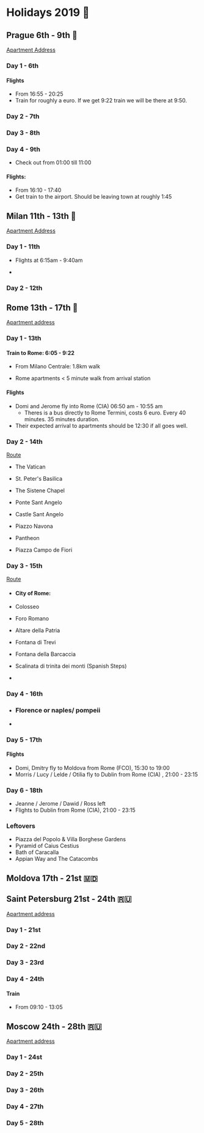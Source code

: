 # Holidays 2019 :tada:

## Prague 6th - 9th :beers:

[Apartment Address](https://goo.gl/maps/ZfzApYyhNuNTS3at7)

### Day 1 - 6th

#### Flights

+ From 16:55 - 20:25
+ Train for roughly a euro. If we get 9:22 train we will be there at 9:50.

### Day 2 - 7th



### Day 3 - 8th



### Day 4 - 9th

+ Check out  from 01:00 till 11:00

#### Flights:

+ From 16:10 - 17:40
+ Get train to the airport. Should be leaving town at roughly 1:45



## Milan 11th - 13th :pizza:

[Apartment Address](https://goo.gl/maps/utVHvqhy5VpA6txBA)



### Day 1 - 11th

+ Flights at 6:15am - 9:40am

+ 



### Day 2 - 12th



## Rome 13th - 17th :wine_glass:

[Apartment address](<https://goo.gl/maps/c2PWaJxevLPdDdQv8>)



### Day 1 - 13th

#### Train to Rome: 6:05 - 9:22

+ From Milano Centrale: 1.8km walk

+ Rome apartments < 5 minute walk from arrival station

#### Flights

+ Domi and Jerome fly into Rome (CIA)  06:50 am - 10:55 am
  + Theres is a bus directly to Rome Termini, costs 6 euro. Every 40 minutes. 35 minutes duration.
+ Their expected arrival to apartments should be 12:30 if all goes well.



### Day 2 - 14th

[Route](https://goo.gl/maps/sp9pTE9fGDn75Bm77)



+ The Vatican

+ St. Peter's Basilica

+ The Sistene Chapel

+ Ponte Sant Angelo

+ Castle Sant Angelo

+ Piazzo Navona

+ Pantheon

+ Piazza Campo de Fiori

  

### Day 3 - 15th

[Route](https://goo.gl/maps/x7qoydMFhU46moev6)



+ #### City of Rome: 

+ Colosseo

+ Foro Romano

+ Altare della Patria

+ Fontana di Trevi

+ Fontana della Barcaccia

+ Scalinata di trinita dei monti (Spanish Steps)

+ 

### Day 4  - 16th

+ ### Florence or naples/ pompeii

+ 

### Day 5 - 17th

#### Flights

+ Domi, Dmitry fly to Moldova from Rome (FCO), 15:30 to 19:00
+ Morris / Lucy / Lelde / Otilia fly to Dublin from Rome (CIA) , 21:00 - 23:15





### Day 6 - 18th

+ Jeanne / Jerome / Dawid / Ross left
+ Flights to Dublin from Rome (CIA), 21:00 - 23:15



### Leftovers

+ Piazza del Popolo & Villa Borghese Gardens
+ Pyramid of Caius Cestius
+ Bath of Caracalla
+ Appian Way and The Catacombs



## Moldova 17th - 21st :moldova:



## Saint Petersburg 21st - 24th :ru:

[Apartment address](https://goo.gl/maps/z52NBhqgQB5z5mrR7)

### Day 1 - 21st

### Day 2 - 22nd

### Day 3 - 23rd

### Day 4 - 24th

#### Train

+ From 09:10 - 13:05





## Moscow 24th - 28th :ru:

[Apartment address](https://goo.gl/maps/zsge4QduaRnStvbW8)

### Day 1 - 24st

### Day 2 - 25th

### Day 3 - 26th

### Day 4 - 27th

### Day 5 - 28th








